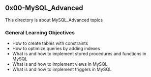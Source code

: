 ## 0x00-MySQL_Advanced

This directory is about MySQL_Advanced topics

### General  Learning Objectives

* How to create tables with constraints
* How to optimize queries by adding indexes
* What is and how to implement stored procedures and functions in MySQL
* What is and how to implement views in MySQL
* What is and how to implement triggers in MySQL
